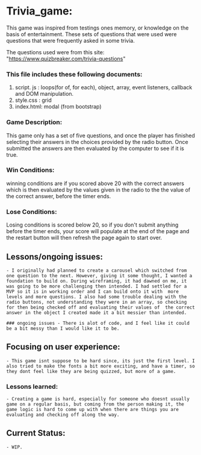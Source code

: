 # Trivia_game:
This game was inspired from testings ones memory, or knowledge on the basis of entertainment. These sets of questions that were used were questions that were frequently asked in some trivia. 

The questions used were from this site:
"https://www.quizbreaker.com/trivia-questions"

### This file includes these following documents:
1. script. js : loops(for of, for each), object, array, event listeners, callback and DOM manipulation.
2. style.css : grid
3. index.html: modal (from bootstrap)

### Game Description:
This game only has a set of five questions, and once the player has finished selecting their answers in the choices provided by the radio button. Once submitted the answers are then evaluated by the computer to see if it is true.


### Win Conditions:
winning conditions are if you scored above 20 with the correct answers which is then evaluated by the values given in the radio to the the value of the correct answer, before the timer ends.

### Lose Conditions:
Losing conditions is scored below 20, so if you don't submit anything before the timer ends, your score will populate at the end of the page and the restart button will then refresh the page again to start over.

## Lessons/ongoing issues:
    - I originally had planned to create a carousel which switched from one question to the next. However, giving it some thought, I wanted a foundation to build on. During wireframing, it had dawned on me, it was going to be more challenging then intended. I had settled for a MVP so it is in working order and I can build onto it with  more levels and more questions. I also had some trouble dealing with the radio buttons, not understanding they were in an array, so checking for then being checked off and evaluating their values of  the correct answer in the object I created made it a bit messier than intended.
    
    ### ongoing issues - There is alot of code, and I feel like it could be a bit messy than I would like it to be.  

## Focusing on user experience:
    - This game isnt suppose to be hard since, its just the first level. I also tried to make the fonts a bit more exciting, and have a timer, so they dont feel like they are being quizzed, but more of a game. 

### Lessons learned:
    - Creating a game is hard, especially for someone who doesnt usually game on a regular basis, but coming from the person making it, the game logic is hard to come up with when there are things you are evaluating and checking off along the way.

## Current Status:
    - WIP.


